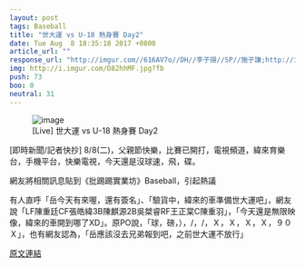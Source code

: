 ```yaml
---
layout: post
tags: Baseball
title: "世大運 vs U-18 熱身賽 Day2"
date: Tue Aug  8 18:35:18 2017 +0800
article_url: ""
response_url: "http://imgur.com//616AV7o//DH//李子揚//SP//施子謙;http://imgur.com//D82hhMF"
img: http://i.imgur.com/D82hhMF.jpg?fb
push: 73
boo: 0
neutral: 31
---
```


<figure>
<img src="http://i.imgur.com/D82hhMF.jpg?fb" alt="image">
<figcaption>
[Live] 世大運 vs U-18 熱身賽 Day2
</figcaption>
</figure>



[即時新聞/記者快抄] 8/8(二)，父親節快樂，比賽已開打，電視頻道，緯來育樂台，手機平台，快樂電視，今天還是沒球速，飛，碟。

網友將相關訊息貼到《批踢踢實業坊》Baseball，引起熱議

有人直呼「岳今天有來喔，還有簽名」、「驗貨中，緯來的車準備世大運吧」，網友說「LF陳重廷CF張皓緯3B陳麒源2B吳桀睿RF王正棠C陳重羽」，「今天還是無限映像，緯來的車開到哪了XD」。原PO說，「球，磅，），/，/，Ｘ，Ｘ，Ｘ，Ｘ，９０Ｘ」，也有網友認為，「岳應該沒去兄弟報到吧，之前世大運不放行」

<a href = "https://www.ptt.cc/bbs/Baseball/M.1502188522.A.F70.html">原文連結</a>

